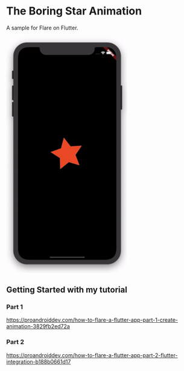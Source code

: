 # The Boring Star Animation

A sample for Flare on Flutter.

<img src="/screenshots/flare_flutter_ios_animation.gif" width="320">

## Getting Started with my tutorial


### Part 1
https://proandroiddev.com/how-to-flare-a-flutter-app-part-1-create-animation-3829fb2ed72a

### Part 2
https://proandroiddev.com/how-to-flare-a-flutter-app-part-2-flutter-integration-b188b0661d17
